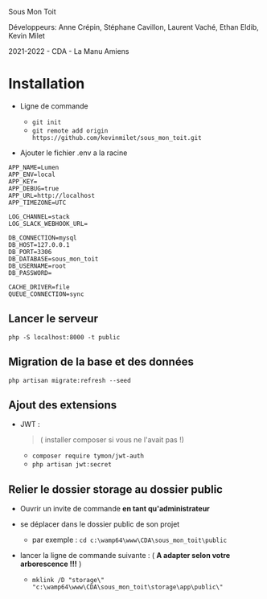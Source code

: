 Sous Mon Toit

Développeurs:
Anne Crépin, 
Stéphane Cavillon, 
Laurent Vaché, 
Ethan Eldib, 
Kevin Milet 

2021-2022 - CDA - La Manu Amiens

# Installation 

 - Ligne de commande 

    - `git init`
    - `git remote add origin https://github.com/kevinmilet/sous_mon_toit.git`

 - Ajouter le fichier .env a la racine 

```
APP_NAME=Lumen
APP_ENV=local
APP_KEY=
APP_DEBUG=true
APP_URL=http://localhost
APP_TIMEZONE=UTC

LOG_CHANNEL=stack
LOG_SLACK_WEBHOOK_URL=

DB_CONNECTION=mysql
DB_HOST=127.0.0.1
DB_PORT=3306
DB_DATABASE=sous_mon_toit
DB_USERNAME=root
DB_PASSWORD=

CACHE_DRIVER=file
QUEUE_CONNECTION=sync
```

## Lancer le serveur

 `php -S localhost:8000 -t public`

## Migration de la base et des données

 `php artisan migrate:refresh --seed`

## Ajout des extensions

- JWT :
   > ( installer composer si vous ne l'avait pas !)
   - `composer require tymon/jwt-auth`
   - `php artisan jwt:secret`


## Relier le dossier storage au dossier public

- Ouvrir un invite de commande **en tant qu'administrateur**

- se déplacer dans le dossier public de son projet
    - par exemple : `cd c:\wamp64\www\CDA\sous_mon_toit\public`

- lancer la ligne de commande suivante : ( **A adapter selon votre arborescence !!!** )
    - `mklink /D "storage\" "c:\wamp64\www\CDA\sous_mon_toit\storage\app\public\"`
